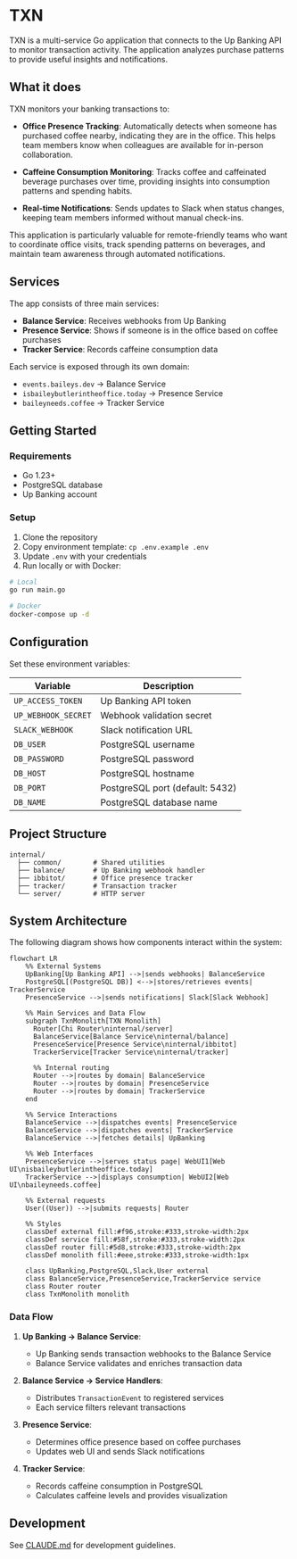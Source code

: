 # TXN

TXN is a multi-service Go application that connects to the Up Banking API to monitor transaction activity. The application analyzes purchase patterns to provide useful insights and notifications.

## What it does

TXN monitors your banking transactions to:

- **Office Presence Tracking**: Automatically detects when someone has purchased coffee nearby, indicating they are in the office. This helps team members know when colleagues are available for in-person collaboration.
  
- **Caffeine Consumption Monitoring**: Tracks coffee and caffeinated beverage purchases over time, providing insights into consumption patterns and spending habits.
  
- **Real-time Notifications**: Sends updates to Slack when status changes, keeping team members informed without manual check-ins.

This application is particularly valuable for remote-friendly teams who want to coordinate office visits, track spending patterns on beverages, and maintain team awareness through automated notifications.

## Services

The app consists of three main services:

- **Balance Service**: Receives webhooks from Up Banking
- **Presence Service**: Shows if someone is in the office based on coffee purchases
- **Tracker Service**: Records caffeine consumption data

Each service is exposed through its own domain:
- `events.baileys.dev` → Balance Service
- `isbaileybutlerintheoffice.today` → Presence Service
- `baileyneeds.coffee` → Tracker Service

## Getting Started

### Requirements

- Go 1.23+
- PostgreSQL database
- Up Banking account

### Setup

1. Clone the repository
2. Copy environment template: `cp .env.example .env`
3. Update `.env` with your credentials
4. Run locally or with Docker:

```bash
# Local
go run main.go

# Docker
docker-compose up -d
```

## Configuration

Set these environment variables:

| Variable | Description |
|----------|-------------|
| `UP_ACCESS_TOKEN` | Up Banking API token |
| `UP_WEBHOOK_SECRET` | Webhook validation secret |
| `SLACK_WEBHOOK` | Slack notification URL |
| `DB_USER` | PostgreSQL username |
| `DB_PASSWORD` | PostgreSQL password |
| `DB_HOST` | PostgreSQL hostname |
| `DB_PORT` | PostgreSQL port (default: 5432) |
| `DB_NAME` | PostgreSQL database name |

## Project Structure

```
internal/
  ├── common/        # Shared utilities
  ├── balance/       # Up Banking webhook handler
  ├── ibbitot/       # Office presence tracker 
  ├── tracker/       # Transaction tracker
  └── server/        # HTTP server
```

## System Architecture

The following diagram shows how components interact within the system:

```mermaid
flowchart LR
    %% External Systems
    UpBanking[Up Banking API] -->|sends webhooks| BalanceService
    PostgreSQL[(PostgreSQL DB)] <-->|stores/retrieves events| TrackerService
    PresenceService -->|sends notifications| Slack[Slack Webhook]
    
    %% Main Services and Data Flow
    subgraph TxnMonolith[TXN Monolith]
      Router[Chi Router\ninternal/server]
      BalanceService[Balance Service\ninternal/balance]
      PresenceService[Presence Service\ninternal/ibbitot]
      TrackerService[Tracker Service\ninternal/tracker]
      
      %% Internal routing
      Router -->|routes by domain| BalanceService
      Router -->|routes by domain| PresenceService
      Router -->|routes by domain| TrackerService
    end
    
    %% Service Interactions
    BalanceService -->|dispatches events| PresenceService
    BalanceService -->|dispatches events| TrackerService
    BalanceService -->|fetches details| UpBanking
    
    %% Web Interfaces
    PresenceService -->|serves status page| WebUI1[Web UI\nisbaileybutlerintheoffice.today]
    TrackerService -->|displays consumption| WebUI2[Web UI\nbaileyneeds.coffee]
    
    %% External requests
    User((User)) -->|submits requests| Router
    
    %% Styles
    classDef external fill:#f96,stroke:#333,stroke-width:2px
    classDef service fill:#58f,stroke:#333,stroke-width:2px
    classDef router fill:#5d8,stroke:#333,stroke-width:2px
    classDef monolith fill:#eee,stroke:#333,stroke-width:1px
    
    class UpBanking,PostgreSQL,Slack,User external
    class BalanceService,PresenceService,TrackerService service
    class Router router
    class TxnMonolith monolith
```

### Data Flow

1. **Up Banking → Balance Service**: 
   - Up Banking sends transaction webhooks to the Balance Service
   - Balance Service validates and enriches transaction data

2. **Balance Service → Service Handlers**:
   - Distributes `TransactionEvent` to registered services
   - Each service filters relevant transactions

3. **Presence Service**:
   - Determines office presence based on coffee purchases
   - Updates web UI and sends Slack notifications

4. **Tracker Service**:
   - Records caffeine consumption in PostgreSQL
   - Calculates caffeine levels and provides visualization

## Development

See [CLAUDE.md](CLAUDE.md) for development guidelines.
